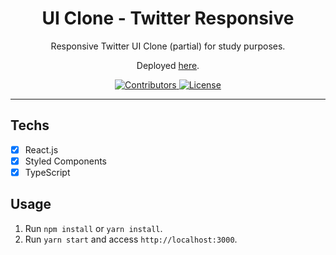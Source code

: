<h1 align="center">
UI Clone - Twitter Responsive
</h1>

<p align="center">Responsive Twitter UI Clone (partial) for study purposes.</p>
<p align="center">Deployed <a href="https://clone-twitter-eumarcosborgs.netlify.app/">here</a>.</p>

<p align="center">
  <a href="https://github.com/eumarcosborgs/clone-twitter/graphs/contributors">
    <img src="https://img.shields.io/github/contributors/eumarcosborgs/clone-twitter?color=%236633cc&logoColor=%236633cc&style=flat" alt="Contributors">
  </a>
  <a href="https://opensource.org/licenses/MIT">
    <img src="https://img.shields.io/github/license/eumarcosborgs/clone-twitter?color=%236633cc&logo=mit" alt="License">
  </a>
</p>

<hr>

## Techs

- [x] React.js
- [x] Styled Components
- [x] TypeScript

## Usage

1. Run `npm install` or `yarn install`.<br />
2. Run `yarn start` and access `http://localhost:3000`.<br />
